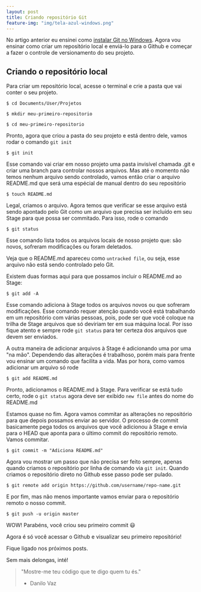 ```yaml
---
layout: post
title: Criando repositório Git
feature-img: "img/tela-azul-windows.png"
---
```


No artigo anterior eu ensinei como [instalar Git no Windows](http://danilovaz.github.io/2015/02/02/instalando-git-no-windows.html). Agora vou ensinar como criar um repositório local e enviá-lo para o Github e começar a fazer o controle de versionamento do seu projeto.


## Criando o repositório local

Para criar um repositório local, acesse o terminal e crie a pasta que vai conter o seu projeto.

```
$ cd Documents/User/Projetos

$ mkdir meu-primeiro-repositorio

$ cd meu-primeiro-repositorio
```

Pronto, agora que criou a pasta do seu projeto e está dentro dele, vamos rodar o comando ```git init```

```
$ git init
```

Esse comando vai criar em nosso projeto uma pasta invisível chamada .git e criar uma branch para controlar nossos arquivos. Mas até o momento não temos nenhum arquivo sendo controlado, vamos então criar o arquivo README.md que será uma espécial de manual dentro do seu repositório

```
$ touch README.md
```

Legal, criamos o arquivo. Agora temos que verificar se esse arquivo está sendo apontado pelo Git como um arquivo que precisa ser incluído em seu Stage para que possa ser commitado.
Para isso, rode o comando

```
$ git status
```

Esse comando lista todos os arquivos locais de nosso projeto que: são novos, sofreram modificações ou foram deletados.

Veja que o README.md apareceu como `untracked file`, ou seja, esse arquivo não está sendo controlado pelo Git.

Existem duas formas aqui para que possamos incluir o README.md ao Stage:

```
$ git add -A
```

Esse comando adiciona à Stage todos os arquivos novos ou que sofreram modificações. Esse comando requer atenção quando você está trabalhando em um repositório com várias pessoas, pois, pode ser que você coloque na trilha de Stage arquivos que só deviriam ter em sua máquina local. Por isso fique atento e sempre rode ```git status``` para ter certeza dos arquivos que devem ser enviados.

A outra maneira de adicionar arquivos à Stage é adicionando uma por uma "na mão". Dependendo das alterações é trabalhoso, porém mais para frente vou ensinar um comando que facilita a vida. Mas por hora, como vamos adicionar um arquivo só rode

```
$ git add README.md
```

Pronto, adicionamos o README.md à Stage. Para verificar se está tudo certo, rode o ```git status``` agora deve ser exibido ```new file``` antes do nome do README.md

Estamos quase no fim. Agora vamos commitar as alterações no repositório para que depois possamos enviar ao servidor. O processo de commit basicamente pega todos os arquivos que você adicionou à Stage e envia para o HEAD que aponta para o último commit do repositório remoto.
Vamos commitar.

```
$ git commit -m "Adiciona README.md"
```

Agora vou mostrar um passo que não precisa ser feito sempre, apenas quando criamos o repositório por linha de comando via ```git init```. Quando criamos o repositório direto no Github esse passo pode ser pulado.

```
$ git remote add origin https://github.com/username/repo-name.git
```

E por fim, mas não menos importante vamos enviar para o repositório remoto o nosso commit.

```
$ git push -u origin master
```

WOW! Parabéns, você criou seu primeiro commit :smiley:

Agora é só você acessar o Github e visualizar seu primeiro repositório!

Fique ligado nos próximos posts.

Sem mais delongas, inté!

>"Mostre-me teu código que te digo quem tu és."
> - Danilo Vaz
